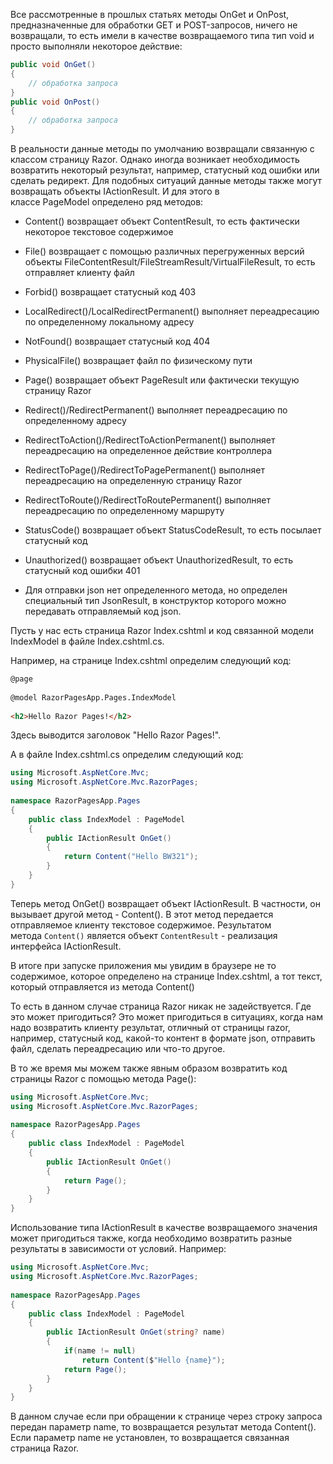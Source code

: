Все рассмотренные в прошлых статьях методы OnGet и OnPost, предназначенные для обработки GET и POST-запросов, ничего не возвращали, то есть имели в качестве возвращаемого типа тип void и просто выполняли некоторое действие:

```cs
public void OnGet()
{
    // обработка запроса
}
public void OnPost()
{
    // обработка запроса
}
```

В реальности данные методы по умолчанию возвращали связанную с классом страницу Razor. Однако иногда возникает необходимость возвратить некоторый результат, например, статусный код ошибки или сделать редирект. Для подобных ситуаций данные методы также могут возвращать объекты IActionResult. И для этого в классе PageModel определено ряд методов:

- Content() возвращает объект ContentResult, то есть фактически некоторое текстовое содержимое
    
- File() возвращает с помощью различных перегруженных версий объекты FileContentResult/FileStreamResult/VirtualFileResult, то есть отправляет клиенту файл
    
- Forbid() возвращает статусный код 403
    
- LocalRedirect()/LocalRedirectPermanent() выполняет переадресацию по определенному локальному адресу
    
- NotFound() возвращает статусный код 404
    
- PhysicalFile() возвращает файл по физическому пути
    
- Page() возвращает объект PageResult или фактически текущую страницу Razor
    
- Redirect()/RedirectPermanent() выполняет переадресацию по определенному адресу
    
- RedirectToAction()/RedirectToActionPermanent() выполняет переадресацию на определенное действие контроллера
    
- RedirectToPage()/RedirectToPagePermanent() выполняет переадресацию на определенную страницу Razor
    
- RedirectToRoute()/RedirectToRoutePermanent() выполняет переадресацию по определенному маршруту
    
- StatusCode() возвращает объект StatusCodeResult, то есть посылает статусный код
    
- Unauthorized() возвращает объект UnauthorizedResult, то есть статусный код ошибки 401
    
- Для отправки json нет определенного метода, но определен специальный тип JsonResult, в конструктор которого можно передавать отправляемый код json.
    

Пусть у нас есть страница Razor Index.cshtml и код связанной модели IndexModel в файле Index.cshtml.cs.

Например, на странице Index.cshtml определим следующий код:

```html
@page
 
@model RazorPagesApp.Pages.IndexModel
 
<h2>Hello Razor Pages!</h2>
```

Здесь выводится заголовок "Hello Razor Pages!".

А в файле Index.cshtml.cs определим следующий код:

```cs
using Microsoft.AspNetCore.Mvc;
using Microsoft.AspNetCore.Mvc.RazorPages;
 
namespace RazorPagesApp.Pages
{
    public class IndexModel : PageModel
    {
        public IActionResult OnGet()
        {
            return Content("Hello BW321");
        }
    }
}
```

Теперь метод OnGet() возвращает объект IActionResult. В частности, он вызывает другой метод - Content(). В этот метод передается отправляемое клиенту текстовое содержимое. Результатом метода `Content()` является объект `ContentResult` - реализация интерфейса IActionResult.

В итоге при запуске приложения мы увидим в браузере не то содержимое, которое определено на странице Index.cshtml, а тот текст, который отправляется из метода Content()

То есть в данном случае страница Razor никак не задействуется. Где это может пригодиться? Это может пригодиться в ситуациях, когда нам надо возвратить клиенту результат, отличный от страницы razor, например, статусный код, какой-то контент в формате json, отправить файл, сделать переадресацию или что-то другое.

В то же время мы можем также явным образом возвратить код страницы Razor с помощью метода Page():

```cs
using Microsoft.AspNetCore.Mvc;
using Microsoft.AspNetCore.Mvc.RazorPages;
 
namespace RazorPagesApp.Pages
{
    public class IndexModel : PageModel
    {
        public IActionResult OnGet()
        {
            return Page();
        }
    }
}
```


Использование типа IActionResult в качестве возвращаемого значения может пригодиться также, когда необходимо возвратить разные результаты в зависимости от условий. Например:

```cs
using Microsoft.AspNetCore.Mvc;
using Microsoft.AspNetCore.Mvc.RazorPages;
 
namespace RazorPagesApp.Pages
{
    public class IndexModel : PageModel
    {
        public IActionResult OnGet(string? name)
        {
            if(name != null) 
	            return Content($"Hello {name}");
            return Page();
        }
    }
}
```

В данном случае если при обращении к странице через строку запроса передан параметр name, то возвращается результат метода Content(). Если параметр name не установлен, то возвращается связанная страница Razor.